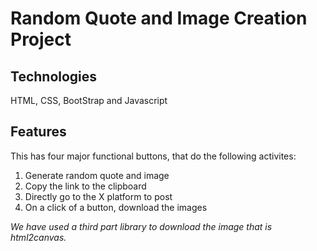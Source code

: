 # Random Quote and Image Creation Project

## Technologies

HTML, CSS, BootStrap and Javascript

## Features

This has four major functional buttons, that do the following activites:

1. Generate random quote and image
2. Copy the link to the clipboard
3. Directly go to the X platform to post
4. On a click of a button, download the images

_We have used a third part library to download the image that is html2canvas._

